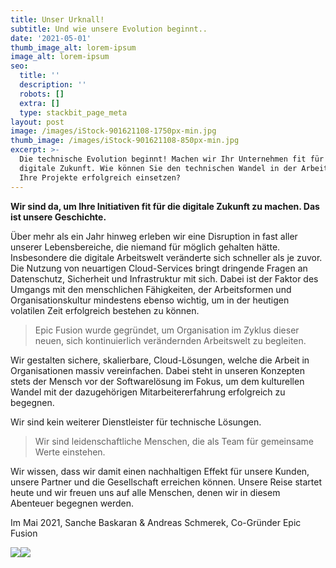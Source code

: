 ```yaml
---
title: Unser Urknall!
subtitle: Und wie unsere Evolution beginnt..
date: '2021-05-01'
thumb_image_alt: lorem-ipsum
image_alt: lorem-ipsum
seo:
  title: ''
  description: ''
  robots: []
  extra: []
  type: stackbit_page_meta
layout: post
image: /images/iStock-901621108-1750px-min.jpg
thumb_image: /images/iStock-901621108-850px-min.jpg
excerpt: >-
  Die technische Evolution beginnt! Machen wir Ihr Unternehmen fit für die
  digitale Zukunft. Wie können Sie den technischen Wandel in der Arbeitswelt für
  Ihre Projekte erfolgreich einsetzen?
---
```

**Wir sind da, um Ihre Initiativen fit für die digitale Zukunft zu machen. Das ist unsere Geschichte.**

Über mehr als ein Jahr hinweg erleben wir eine Disruption in fast aller unserer Lebensbereiche, die niemand für möglich gehalten hätte. Insbesondere die digitale Arbeitswelt veränderte sich schneller als je zuvor. Die Nutzung von neuartigen Cloud-Services bringt dringende Fragen an Datenschutz, Sicherheit und Infrastruktur mit sich. Dabei ist der Faktor des Umgangs mit den menschlichen Fähigkeiten, der Arbeitsformen und Organisationskultur mindestens ebenso wichtig, um in der heutigen volatilen Zeit erfolgreich bestehen zu können.

> Epic Fusion wurde gegründet, um Organisation im Zyklus dieser neuen, sich kontinuierlich verändernden Arbeitswelt zu begleiten.

Wir gestalten sichere, skalierbare, Cloud-Lösungen, welche die Arbeit in Organisationen massiv vereinfachen. Dabei steht in unseren Konzepten stets der Mensch vor der Softwarelösung im Fokus, um dem kulturellen Wandel mit der dazugehörigen Mitarbeitererfahrung erfolgreich zu begegnen.

Wir sind kein weiterer Dienstleister für technische Lösungen.

> Wir sind leidenschaftliche Menschen, die als Team für gemeinsame Werte einstehen.

Wir wissen, dass wir damit einen nachhaltigen Effekt für unsere Kunden, unsere Partner und die Gesellschaft erreichen können. Unsere Reise startet heute und wir freuen uns auf alle Menschen, denen wir in diesem Abenteuer begegnen werden.

Im Mai 2021, Sanche Baskaran & Andreas Schmerek, Co-Gründer Epic Fusion

![](/\_static/app-assets/images/Blog-Sanche-min.png)![](/\_static/app-assets/images/Blog-Andreas-min.png)

